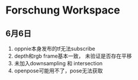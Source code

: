 Forschung Workspace
===

6月6日
---
1. oppnie本身发布的tf无法subscribe
2. depth和rgb frame基本一致， 未验证是否存在平移
3. 未加入downsampling 和 intersection
4. openpose可能用不了，pose无法获取
